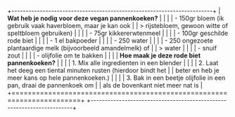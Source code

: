+-----------------------------------------------------------------------+
| **Wat heb je nodig voor deze vegan pannenkoeken?**                    |
|                                                                       |
| -   150gr bloem (ik gebruik vaak haverbloem, maar je kan ook          |
|     > rijstebloem, gewoon witte of speltbloem gebruiken)              |
|                                                                       |
| -   75gr kikkererwtenmeel                                             |
|                                                                       |
| -   100gr geschilde rode biet                                         |
|                                                                       |
| -   1 el bakpoeder                                                    |
|                                                                       |
| -   250 water                                                         |
|                                                                       |
| -   250 ongezoete plantaardige melk (bijvoorbeeld amandelmelk) of     |
|     > water                                                           |
|                                                                       |
| -   snuif zout                                                        |
|                                                                       |
| -   olijfolie om te bakken                                            |
|                                                                       |
| **Hoe maak je deze rode biet pannenkoeken?**                          |
|                                                                       |
| 1.  Mix alle ingredienten in een blender                              |
|                                                                       |
| 2.  Laat het deeg een tiental minuten rusten (hierdoor bindt het      |
|     beter en heb je meer kans op hele pannenkoeken.)                  |
|                                                                       |
| 3.  Bak in een beetje olijfolie in een pan, draai de pannenkoek om    |
|     als de bovenkant niet meer nat is                                 |
+=======================================================================+
+-----------------------------------------------------------------------+
